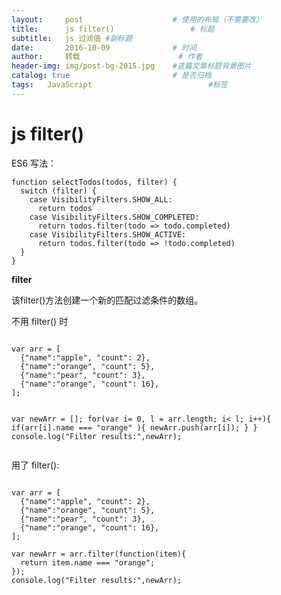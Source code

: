 ```yaml
---
layout:     post   				    # 使用的布局（不需要改）
title:      js filter() 				# 标题 
subtitle:   js 过滤值 #副标题
date:       2016-10-09 				# 时间
author:     转载 						# 作者
header-img: img/post-bg-2015.jpg 	#这篇文章标题背景图片
catalog: true 						# 是否归档
tags:	JavaScript							#标签
---
```

<h1><a id="js_filter_1"></a>js filter()</h1>
<p>ES6 写法：</p>
<pre><code class="language-js"><span class="hljs-function"><span class="hljs-keyword">function</span> <span class="hljs-title">selectTodos</span>(<span class="hljs-params">todos, filter</span>) </span>{
  <span class="hljs-keyword">switch</span> (filter) {
    <span class="hljs-keyword">case</span> VisibilityFilters.SHOW_ALL:
      <span class="hljs-keyword">return</span> todos
    <span class="hljs-keyword">case</span> VisibilityFilters.SHOW_COMPLETED:
      <span class="hljs-keyword">return</span> todos.filter(todo =&gt; todo.completed)
    <span class="hljs-keyword">case</span> VisibilityFilters.SHOW_ACTIVE:
      <span class="hljs-keyword">return</span> todos.filter(todo =&gt; !todo.completed)
  }
}
</code></pre>
<p><strong>filter</strong></p>
<p>该filter()方法创建一个新的匹配过滤条件的数组。</p>
<p>不用 filter() 时<br>
<pre><code class="language-js">
var arr = [
  {"name":"apple", "count": 2},
  {"name":"orange", "count": 5},
  {"name":"pear", "count": 3},
  {"name":"orange", "count": 16},
];
  
var newArr = [];
for(var i= 0, l = arr.length; i< l; i++){
  if(arr[i].name === "orange" ){
newArr.push(arr[i]);
}
}
console.log("Filter results:",newArr);
</code></pre>
<p>用了 filter():<br>


<pre><code class="language-js">
var arr = [
  {"name":"apple", "count": 2},
  {"name":"orange", "count": 5},
  {"name":"pear", "count": 3},
  {"name":"orange", "count": 16},
];
  
var newArr = arr.filter(function(item){
  return item.name === "orange";
});
console.log("Filter results:",newArr);
</code></pre>
